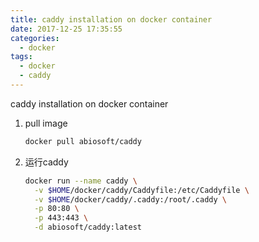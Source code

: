 ```yaml
---
title: caddy installation on docker container 
date: 2017-12-25 17:35:55
categories:
  - docker
tags:
  - docker
  - caddy
---
```


caddy installation on docker container 

<!-- more -->

1. pull image

   ```bash
   docker pull abiosoft/caddy
   ```

2. 运行caddy

   ```bash
   docker run --name caddy \
     -v $HOME/docker/caddy/Caddyfile:/etc/Caddyfile \
     -v $HOME/docker/caddy/.caddy:/root/.caddy \
     -p 80:80 \
     -p 443:443 \
     -d abiosoft/caddy:latest
   ```

   ​
